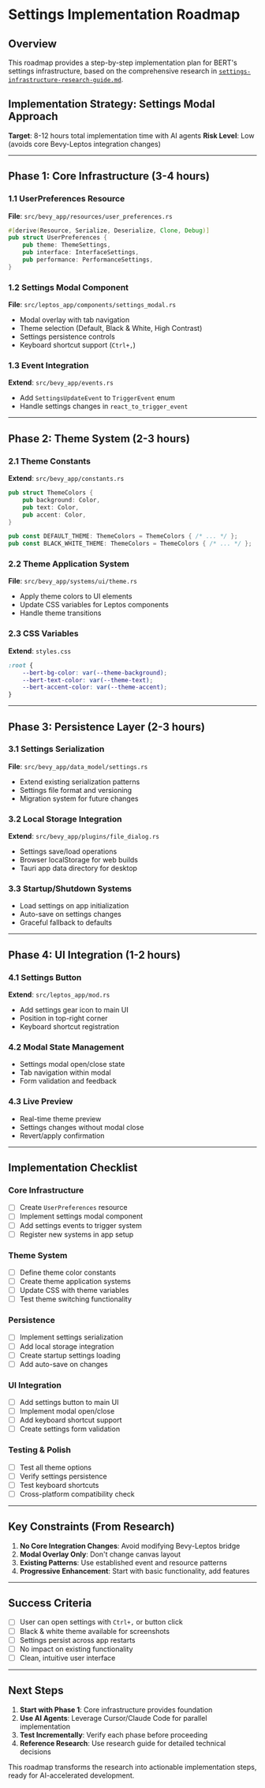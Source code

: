 # Settings Implementation Roadmap

## Overview

This roadmap provides a step-by-step implementation plan for BERT's settings infrastructure, based on the comprehensive research in [`settings-infrastructure-research-guide.md`](settings-infrastructure-research-guide.md).

## Implementation Strategy: Settings Modal Approach

**Target**: 8-12 hours total implementation time with AI agents
**Risk Level**: Low (avoids core Bevy-Leptos integration changes)

---

## Phase 1: Core Infrastructure (3-4 hours)

### 1.1 UserPreferences Resource
**File**: `src/bevy_app/resources/user_preferences.rs`
```rust
#[derive(Resource, Serialize, Deserialize, Clone, Debug)]
pub struct UserPreferences {
    pub theme: ThemeSettings,
    pub interface: InterfaceSettings,
    pub performance: PerformanceSettings,
}
```

### 1.2 Settings Modal Component  
**File**: `src/leptos_app/components/settings_modal.rs`
- Modal overlay with tab navigation
- Theme selection (Default, Black & White, High Contrast)
- Settings persistence controls
- Keyboard shortcut support (`Ctrl+,`)

### 1.3 Event Integration
**Extend**: `src/bevy_app/events.rs`
- Add `SettingsUpdateEvent` to `TriggerEvent` enum
- Handle settings changes in `react_to_trigger_event`

---

## Phase 2: Theme System (2-3 hours)

### 2.1 Theme Constants
**Extend**: `src/bevy_app/constants.rs`
```rust
pub struct ThemeColors {
    pub background: Color,
    pub text: Color,
    pub accent: Color,
}

pub const DEFAULT_THEME: ThemeColors = ThemeColors { /* ... */ };
pub const BLACK_WHITE_THEME: ThemeColors = ThemeColors { /* ... */ };
```

### 2.2 Theme Application System
**File**: `src/bevy_app/systems/ui/theme.rs`
- Apply theme colors to UI elements
- Update CSS variables for Leptos components
- Handle theme transitions

### 2.3 CSS Variables
**Extend**: `styles.css`
```css
:root {
    --bert-bg-color: var(--theme-background);
    --bert-text-color: var(--theme-text);
    --bert-accent-color: var(--theme-accent);
}
```

---

## Phase 3: Persistence Layer (2-3 hours)

### 3.1 Settings Serialization
**File**: `src/bevy_app/data_model/settings.rs`
- Extend existing serialization patterns
- Settings file format and versioning
- Migration system for future changes

### 3.2 Local Storage Integration
**Extend**: `src/bevy_app/plugins/file_dialog.rs`
- Settings save/load operations
- Browser localStorage for web builds
- Tauri app data directory for desktop

### 3.3 Startup/Shutdown Systems
- Load settings on app initialization
- Auto-save on settings changes
- Graceful fallback to defaults

---

## Phase 4: UI Integration (1-2 hours)

### 4.1 Settings Button
**Extend**: `src/leptos_app/mod.rs`
- Add settings gear icon to main UI
- Position in top-right corner
- Keyboard shortcut registration

### 4.2 Modal State Management
- Settings modal open/close state
- Tab navigation within modal
- Form validation and feedback

### 4.3 Live Preview
- Real-time theme preview
- Settings changes without modal close
- Revert/apply confirmation

---

## Implementation Checklist

### Core Infrastructure
- [ ] Create `UserPreferences` resource
- [ ] Implement settings modal component
- [ ] Add settings events to trigger system
- [ ] Register new systems in app setup

### Theme System  
- [ ] Define theme color constants
- [ ] Create theme application systems
- [ ] Update CSS with theme variables
- [ ] Test theme switching functionality

### Persistence
- [ ] Implement settings serialization
- [ ] Add local storage integration
- [ ] Create startup settings loading
- [ ] Add auto-save on changes

### UI Integration
- [ ] Add settings button to main UI
- [ ] Implement modal open/close
- [ ] Add keyboard shortcut support
- [ ] Create settings form validation

### Testing & Polish
- [ ] Test all theme options
- [ ] Verify settings persistence
- [ ] Test keyboard shortcuts
- [ ] Cross-platform compatibility check

---

## Key Constraints (From Research)

1. **No Core Integration Changes**: Avoid modifying Bevy-Leptos bridge
2. **Modal Overlay Only**: Don't change canvas layout
3. **Existing Patterns**: Use established event and resource patterns
4. **Progressive Enhancement**: Start with basic functionality, add features

---

## Success Criteria

- [ ] User can open settings with `Ctrl+,` or button click
- [ ] Black & white theme available for screenshots
- [ ] Settings persist across app restarts
- [ ] No impact on existing functionality
- [ ] Clean, intuitive user interface

---

## Next Steps

1. **Start with Phase 1**: Core infrastructure provides foundation
2. **Use AI Agents**: Leverage Cursor/Claude Code for parallel implementation
3. **Test Incrementally**: Verify each phase before proceeding
4. **Reference Research**: Use research guide for detailed technical decisions

This roadmap transforms the research into actionable implementation steps, ready for AI-accelerated development. 